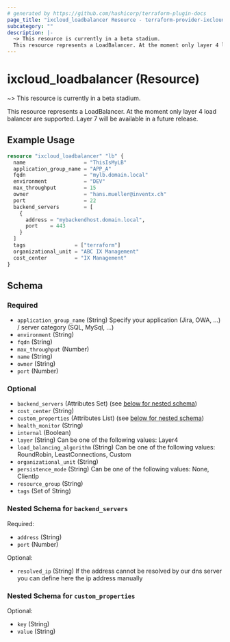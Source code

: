 ```yaml
---
# generated by https://github.com/hashicorp/terraform-plugin-docs
page_title: "ixcloud_loadbalancer Resource - terraform-provider-ixcloud"
subcategory: ""
description: |-
  ~> This resource is currently in a beta stadium.
  This resource represents a LoadBalancer. At the moment only layer 4 load balancer are supported. Layer 7 will be available in a future release.
---
```


# ixcloud_loadbalancer (Resource)

~> This resource is currently in a beta stadium.

This resource represents a LoadBalancer. At the moment only layer 4 load balancer are supported. Layer 7 will be available in a future release.

## Example Usage

```terraform
resource "ixcloud_loadbalancer" "lb" {
  name                   = "ThisIsMyLB"
  application_group_name = "APP_A"
  fqdn                   = "mylb.domain.local"
  environment            = "DEV"
  max_throughput         = 15
  owner                  = "hans.mueller@inventx.ch"
  port                   = 22
  backend_servers        = [
    {
      address = "mybackendhost.domain.local",
      port    = 443
    }
  ]
  tags                = ["terraform"]
  organizational_unit = "ABC IX Management"
  cost_center         = "IX Management"
}
```

<!-- schema generated by tfplugindocs -->
## Schema

### Required

- `application_group_name` (String) Specify your application (Jira, OWA, ...) / server category (SQL, MySql, ...)
- `environment` (String)
- `fqdn` (String)
- `max_throughput` (Number)
- `name` (String)
- `owner` (String)
- `port` (Number)

### Optional

- `backend_servers` (Attributes Set) (see [below for nested schema](#nestedatt--backend_servers))
- `cost_center` (String)
- `custom_properties` (Attributes List) (see [below for nested schema](#nestedatt--custom_properties))
- `health_monitor` (String)
- `internal` (Boolean)
- `layer` (String) Can be one of the following values: Layer4
- `load_balancing_algorithm` (String) Can be one of the following values: RoundRobin, LeastConnections, Custom
- `organizational_unit` (String)
- `persistence_mode` (String) Can be one of the following values: None, ClientIp
- `resource_group` (String)
- `tags` (Set of String)

<a id="nestedatt--backend_servers"></a>
### Nested Schema for `backend_servers`

Required:

- `address` (String)
- `port` (Number)

Optional:

- `resolved_ip` (String) If the address cannot be resolved by our dns server you can define here the ip address manually


<a id="nestedatt--custom_properties"></a>
### Nested Schema for `custom_properties`

Optional:

- `key` (String)
- `value` (String)


